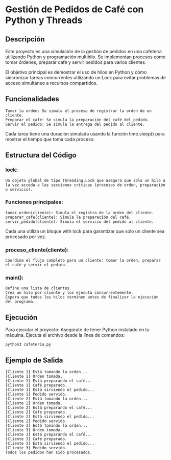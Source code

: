 # Gestión de Pedidos de Café con Python y Threads
## Descripción

Este proyecto es una simulación de la gestión de pedidos en una cafetería utilizando Python y programación multihilo. Se implementan procesos como tomar órdenes, preparar café y servir pedidos para varios clientes.

El objetivo principal es demostrar el uso de hilos en Python y cómo sincronizar tareas concurrentes utilizando un Lock para evitar problemas de acceso simultáneo a recursos compartidos.

## Funcionalidades

    Tomar la orden: Se simula el proceso de registrar la orden de un cliente.
    Preparar el café: Se simula la preparación del café del pedido.
    Servir el pedido: Se simula la entrega del pedido al cliente.

Cada tarea tiene una duración simulada usando la función time.sleep() para mostrar el tiempo que toma cada proceso.
## Estructura del Código

### lock:
    Un objeto global de tipo threading.Lock que asegura que solo un hilo a la vez acceda a las secciones críticas (procesos de orden, preparación o servicio).

### Funciones principales:
        
    tomar_orden(cliente): Simula el registro de la orden del cliente.
    preparar_cafe(cliente): Simula la preparación del café.
    servir_pedido(cliente): Simula el servicio del pedido al cliente.

  Cada una utiliza un bloque with lock para garantizar que solo un cliente sea procesado por vez.

###  proceso_cliente(cliente):
    
    Coordina el flujo completo para un cliente: tomar la orden, preparar el café y servir el pedido.

###    main():
    Define una lista de clientes.
    Crea un hilo por cliente y los ejecuta concurrentemente.
    Espera que todos los hilos terminen antes de finalizar la ejecución del programa.

## Ejecución

Para ejecutar el proyecto:
Asegúrate de tener Python instalado en tu máquina. Ejecuta el archivo desde la línea de comandos:

    python3 cafeteria.py

## Ejemplo de Salida

    [Cliente 1] Está tomando la orden...
    [Cliente 1] Orden tomada.
    [Cliente 1] Está preparando el café...
    [Cliente 1] Café preparado.
    [Cliente 1] Está sirviendo el pedido...
    [Cliente 1] Pedido servido.
    [Cliente 2] Está tomando la orden...
    [Cliente 2] Orden tomada.
    [Cliente 2] Está preparando el café...
    [Cliente 2] Café preparado.
    [Cliente 2] Está sirviendo el pedido...
    [Cliente 2] Pedido servido.
    [Cliente 3] Está tomando la orden...
    [Cliente 3] Orden tomada.
    [Cliente 3] Está preparando el café...
    [Cliente 3] Café preparado.
    [Cliente 3] Está sirviendo el pedido...
    [Cliente 3] Pedido servido.
    Todos los pedidos han sido procesados.


